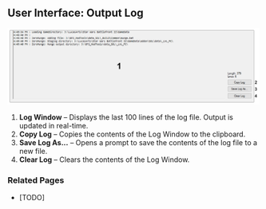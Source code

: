 ## User Interface: Output Log
![Output Log](images/ui_log.png)

1. **Log Window** – Displays the last 100 lines of the log file. Output is updated in real-time.
2. **Copy Log** – Copies the contents of the Log Window to the clipboard.
3. **Save Log As...** – Opens a prompt to save the contents of the log file to a new file.
4. **Clear Log** – Clears the contents of the Log Window.

### Related Pages
- [TODO]